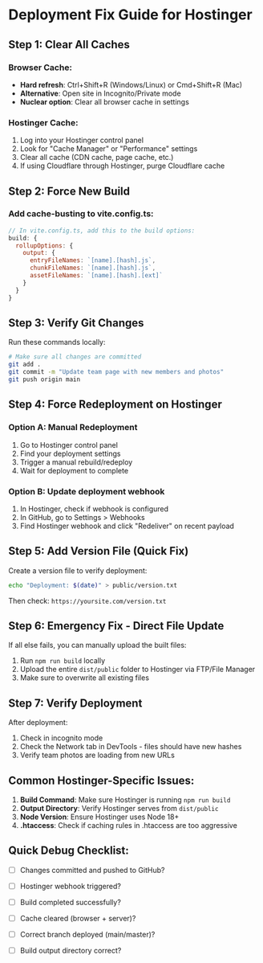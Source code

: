 # Deployment Fix Guide for Hostinger

## Step 1: Clear All Caches

### Browser Cache:
- **Hard refresh**: Ctrl+Shift+R (Windows/Linux) or Cmd+Shift+R (Mac)
- **Alternative**: Open site in Incognito/Private mode
- **Nuclear option**: Clear all browser cache in settings

### Hostinger Cache:
1. Log into your Hostinger control panel
2. Look for "Cache Manager" or "Performance" settings
3. Clear all cache (CDN cache, page cache, etc.)
4. If using Cloudflare through Hostinger, purge Cloudflare cache

## Step 2: Force New Build

### Add cache-busting to vite.config.ts:
```javascript
// In vite.config.ts, add this to the build options:
build: {
  rollupOptions: {
    output: {
      entryFileNames: `[name].[hash].js`,
      chunkFileNames: `[name].[hash].js`,
      assetFileNames: `[name].[hash].[ext]`
    }
  }
}
```

## Step 3: Verify Git Changes

Run these commands locally:
```bash
# Make sure all changes are committed
git add .
git commit -m "Update team page with new members and photos"
git push origin main
```

## Step 4: Force Redeployment on Hostinger

### Option A: Manual Redeployment
1. Go to Hostinger control panel
2. Find your deployment settings
3. Trigger a manual rebuild/redeploy
4. Wait for deployment to complete

### Option B: Update deployment webhook
1. In Hostinger, check if webhook is configured
2. In GitHub, go to Settings > Webhooks
3. Find Hostinger webhook and click "Redeliver" on recent payload

## Step 5: Add Version File (Quick Fix)
Create a version file to verify deployment:
```bash
echo "Deployment: $(date)" > public/version.txt
```

Then check: `https://yoursite.com/version.txt`

## Step 6: Emergency Fix - Direct File Update

If all else fails, you can manually upload the built files:
1. Run `npm run build` locally
2. Upload the entire `dist/public` folder to Hostinger via FTP/File Manager
3. Make sure to overwrite all existing files

## Step 7: Verify Deployment

After deployment:
1. Check in incognito mode
2. Check the Network tab in DevTools - files should have new hashes
3. Verify team photos are loading from new URLs

## Common Hostinger-Specific Issues:

1. **Build Command**: Make sure Hostinger is running `npm run build`
2. **Output Directory**: Verify Hostinger serves from `dist/public`
3. **Node Version**: Ensure Hostinger uses Node 18+
4. **.htaccess**: Check if caching rules in .htaccess are too aggressive

## Quick Debug Checklist:
- [ ] Changes committed and pushed to GitHub?
- [ ] Hostinger webhook triggered?
- [ ] Build completed successfully?
- [ ] Cache cleared (browser + server)?
- [ ] Correct branch deployed (main/master)?
- [ ] Build output directory correct?

